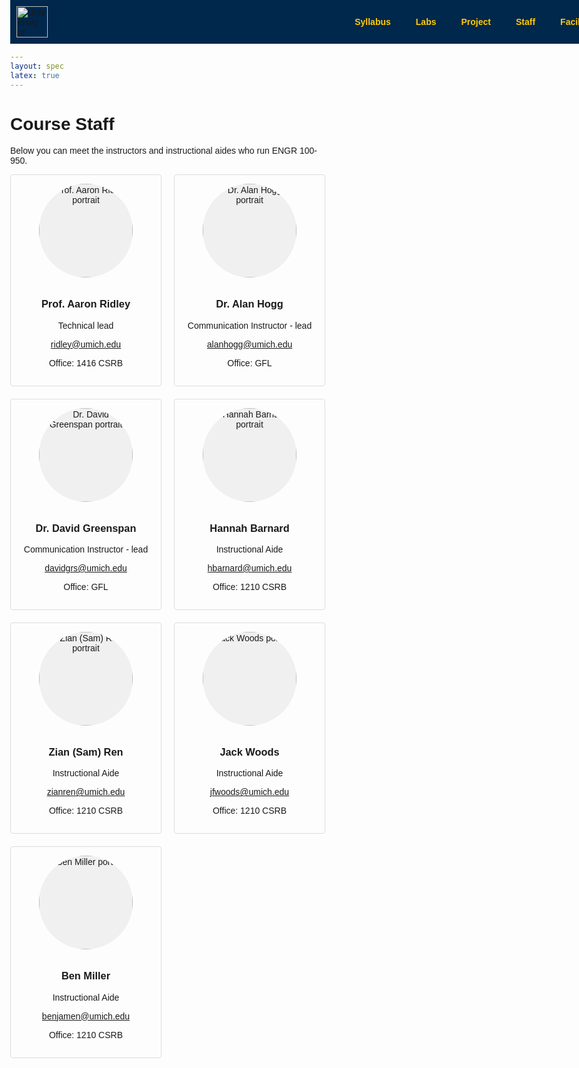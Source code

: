 ```yaml
---
layout: spec
latex: true
---
```


<style>
  body {
    margin: 0;
    font-family: Arial, sans-serif;
    padding-top: 70px;
  }
  .navbar {
    background-color: #00274C;
    overflow: hidden;
    position: fixed;
    top: 0;
    width: 100%;
    z-index: 1000;
    display: flex;
    align-items: center;
    padding: 10px 0;
    transition: padding 0.3s;
  }
  .navbar.shrink {
    padding: 4px 0;
  }
  .navbar img.logo {
    height: 50px;
    margin-left: 10px;
    transition: height 0.3s;
  }
  .navbar.shrink img.logo {
    height: 30px;
  }
  .navbar ul {
    margin: 0;
    padding: 0;
    list-style: none;
    display: flex;
    margin-left: auto;
    justify-content: flex-end;
  }
  .navbar li {
    position: relative;
  }
  .navbar a {
    display: block;
    color: #FFCB05;
    padding: 14px 20px;
    text-decoration: none;
    font-weight: bold;
  }
  .navbar li:hover > a {
    background-color: #001d38;
  }
  .dropdown-content {
    display: none;
    position: absolute;
    background-color: #00274C;
    min-width: 160px;
    z-index: 1;
  }
  .dropdown-content li { width: 100%; }
  .dropdown-content a { padding: 12px 16px; }
  .dropdown:hover .dropdown-content { display: block; }

  @media (max-width: 600px) {
    .navbar { flex-direction: row; align-items: center; }
    .navbar img.logo { display: none; }
    .nav-links { flex-direction: row; width: auto; display: flex; }
    .navbar li { width: auto; }
    .navbar a { padding: 10px; }
    .dropdown-content { display: none; }
  }
</style>

<nav class="navbar">
  <img class="logo" src="{{ '/media/umich-coe3.png' | relative_url }}" alt="University of Michigan, College of Engineering">
  <ul class="nav-links">
    <li class="dropdown"><a href="{{ '/syllabus' | relative_url }}">Syllabus</a>
      <ul class="dropdown-content">
        <li><a href="https://calendar.google.com/calendar/u/0?cid=dW1pY2guZWR1X3FranB0bnZjNGs5MXA0dDQ4dXExOGFoNWNzQGdyb3VwLmNhbGVuZGFyLmdvb2dsZS5jb20">Course Calendar</a></li>
      </ul>
    </li>
    <li class="dropdown"><a href="{{ '/labs/' | relative_url }}">Labs</a>
      <ul class="dropdown-content">
        <li><a href="{{ '/soldering/solder-challenge' | relative_url }}">Solder Challenge</a></li>
        <li><a href="{{ '/project/project' | relative_url }}">Project Spec</a></li>
      </ul>
    </li>
    <li><a href="{{ '/project/project' | relative_url }}">Project</a></li>
    <li><a href="{{ '/staff' | relative_url }}">Staff</a></li>
    <li><a href="{{ '/facilities' | relative_url }}">Facilities</a></li>
  </ul>
</nav>
<script>
window.addEventListener('scroll', function() {
  var navbar = document.querySelector('.navbar');
  if (window.scrollY > 50) {
    navbar.classList.add('shrink');
  } else {
    navbar.classList.remove('shrink');
  }
});
</script>

# Course Staff

Below you can meet the instructors and instructional aides who run ENGR 100-950.

<style>
.staff-grid {
  display: grid;
  grid-template-columns: repeat(auto-fit, minmax(220px, 1fr));
  gap: 20px;
}
.staff-member {
  text-align: center;
  padding: 1em;
  border: 1px solid #ddd;
  border-radius: 4px;
}
.staff-member img {
  width: 150px;
  height: 150px;
  object-fit: cover;
  border-radius: 50%;
  background: #f0f0f0;
  margin-bottom: 10px;
}
</style>

<div class="staff-grid">
  <div class="staff-member">
    <img src="{{ '/media/ridley.png' | relative_url }}" alt="Prof. Aaron Ridley portrait">
    <h3>Prof. Aaron Ridley</h3>
    <p>Technical lead</p>
    <p><a href="mailto:ridley@umich.edu">ridley@umich.edu</a></p>
    <p>Office: 1416 CSRB</p>
  </div>
  <div class="staff-member">
    <img src="{{ '/media/alanhogg.png' | relative_url }}" alt="Dr. Alan Hogg portrait">
    <h3>Dr. Alan Hogg</h3>
    <p>Communication Instructor - lead</p>
    <p><a href="mailto:alanhogg@umich.edu">alanhogg@umich.edu</a></p>
    <p>Office: GFL</p>
  </div>
  <div class="staff-member">
    <img src="{{ '/media/davidgrs.png' | relative_url }}" alt="Dr. David Greenspan portrait">
    <h3>Dr. David Greenspan</h3>
    <p>Communication Instructor - lead</p>
    <p><a href="mailto:davidgrs@umich.edu">davidgrs@umich.edu</a></p>
    <p>Office: GFL</p>
  </div>
  <div class="staff-member">
    <img src="{{ '/media/hbarnard.png' | relative_url }}" alt="Hannah Barnard portrait">
    <h3>Hannah Barnard</h3>
    <p>Instructional Aide</p>
    <p><a href="mailto:hbarnard@umich.edu">hbarnard@umich.edu</a></p>
    <p>Office: 1210 CSRB</p>
  </div>
  <div class="staff-member">
    <img src="{{ '/media/zianren.png' | relative_url }}" alt="Zian (Sam) Ren portrait">
    <h3>Zian (Sam) Ren</h3>
    <p>Instructional Aide</p>
    <p><a href="mailto:zianren@umich.edu">zianren@umich.edu</a></p>
    <p>Office: 1210 CSRB</p>
  </div>
  <div class="staff-member">
    <img src="{{ '/media/jfwoods.png' | relative_url }}" alt="Jack Woods portrait">
    <h3>Jack Woods</h3>
    <p>Instructional Aide</p>
    <p><a href="mailto:jfwoods@umich.edu">jfwoods@umich.edu</a></p>
    <p>Office: 1210 CSRB</p>
  </div>
  <div class="staff-member">
    <img src="{{ '/media/benjamen.png' | relative_url }}" alt="Ben Miller portrait">
    <h3>Ben Miller</h3>
    <p>Instructional Aide</p>
    <p><a href="mailto:benjamen@umich.edu">benjamen@umich.edu</a></p>
    <p>Office: 1210 CSRB</p>
  </div>
</div>
